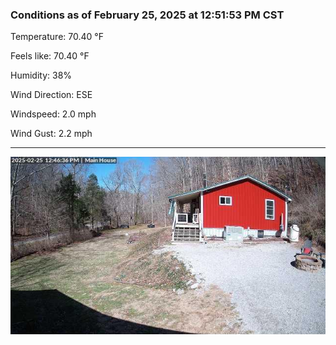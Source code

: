 ### Conditions as of February 25, 2025 at 12:51:53 PM CST 

Temperature: 70.40 &deg;F

Feels like: 70.40 &deg;F

Humidity: 38%

Wind Direction: ESE

Windspeed: 2.0 mph

Wind Gust: 2.2 mph

---

<img src="./images/latest.jpeg"/>

